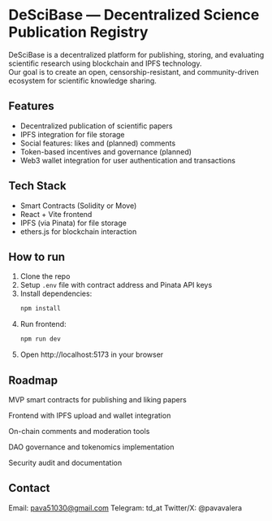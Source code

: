# DeSciBase — Decentralized Science Publication Registry

DeSciBase is a decentralized platform for publishing, storing, and evaluating scientific research using blockchain and IPFS technology.  
Our goal is to create an open, censorship-resistant, and community-driven ecosystem for scientific knowledge sharing.

## Features

- Decentralized publication of scientific papers  
- IPFS integration for file storage  
- Social features: likes and (planned) comments  
- Token-based incentives and governance (planned)  
- Web3 wallet integration for user authentication and transactions

## Tech Stack

- Smart Contracts (Solidity or Move)  
- React + Vite frontend  
- IPFS (via Pinata) for file storage  
- ethers.js for blockchain interaction

## How to run

1. Clone the repo  
2. Setup `.env` file with contract address and Pinata API keys  
3. Install dependencies:  
   ```bash
   npm install
4. Run frontend:
   ```bash
   npm run dev
5. Open http://localhost:5173 in your browser
   
## Roadmap

MVP smart contracts for publishing and liking papers

Frontend with IPFS upload and wallet integration

On-chain comments and moderation tools

DAO governance and tokenomics implementation

Security audit and documentation

## Contact

Email: pava51030@gmail.com
Telegram: td_at
Twitter/X: @pavavalera


   

